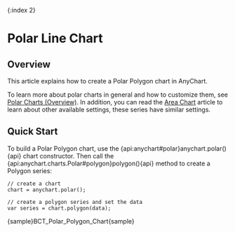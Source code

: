 {:index 2}
# Polar Line Chart

## Overview

This article explains how to create a Polar Polygon chart in AnyChart.

To learn more about polar charts in general and how to customize them, see [Polar Charts (Overview)](Overview). In addition, you can read the [Area Chart](../Area_Chart) article to learn about other available settings, these series have similar settings.

## Quick Start

To build a Polar Polygon chart, use the {api:anychart#polar}anychart.polar(){api} chart constructor. Then call the {api:anychart.charts.Polar#polygon}polygon(){api} method to create a Polygon series:

```
// create a chart
chart = anychart.polar();

// create a polygon series and set the data
var series = chart.polygon(data);
```

{sample}BCT\_Polar\_Polygon\_Chart{sample}